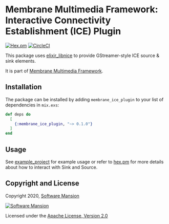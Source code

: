 # Membrane Multimedia Framework: Interactive Connectivity Establishment (ICE) Plugin

[![Hex.pm](https://img.shields.io/hexpm/v/membrane_ice_plugin.svg)](https://hex.pm/packages/membrane_ice_plugin)
[![CircleCI](https://circleci.com/gh/membraneframework/membrane_ice_plugin.svg?style=svg)](https://circleci.com/gh/membraneframework/membrane_ice_plugin)

This package uses [elixir_libnice] to provide GStreamer-style ICE source & sink elements.

It is part of [Membrane Multimedia Framework](https://membraneframework.org).

## Installation

The package can be installed by adding `membrane_ice_plugin` to your list of dependencies in `mix.exs`:

```elixir
def deps do
  [
    {:membrane_ice_plugin, "~> 0.1.0"}
  ]
end
```

## Usage

See [example_project] for example usage or refer to
[hex.pm](https://hex.pm/packages/membrane_ice_plugin) for more details about how to interact with
Sink and Source.

## Copyright and License

Copyright 2020, [Software Mansion](https://swmansion.com/?utm_source=git&utm_medium=readme&utm_campaign=membrane_ice)

[![Software Mansion](https://logo.swmansion.com/logo?color=white&variant=desktop&width=200&tag=membrane-github)](https://swmansion.com/?utm_source=git&utm_medium=readme&utm_campaign=membrane_ice)

Licensed under the [Apache License, Version 2.0](LICENSE)

[libnice]: https://libnice.freedesktop.org/
[elixir_libnice]: https://github.com/membraneframework/elixir_libnice
[example_project]: https://github.com/membraneframework/membrane_ice_plugin/tree/master/examples/example_project
